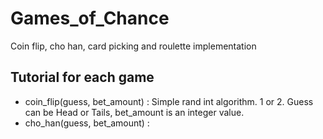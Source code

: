 # Games_of_Chance
Coin flip, cho han, card picking and roulette implementation

## Tutorial for each game
* coin_flip(guess, bet_amount) : Simple rand int algorithm. 1 or 2. Guess can be Head or Tails, bet_amount is an integer value.
* cho_han(guess, bet_amount) : 

